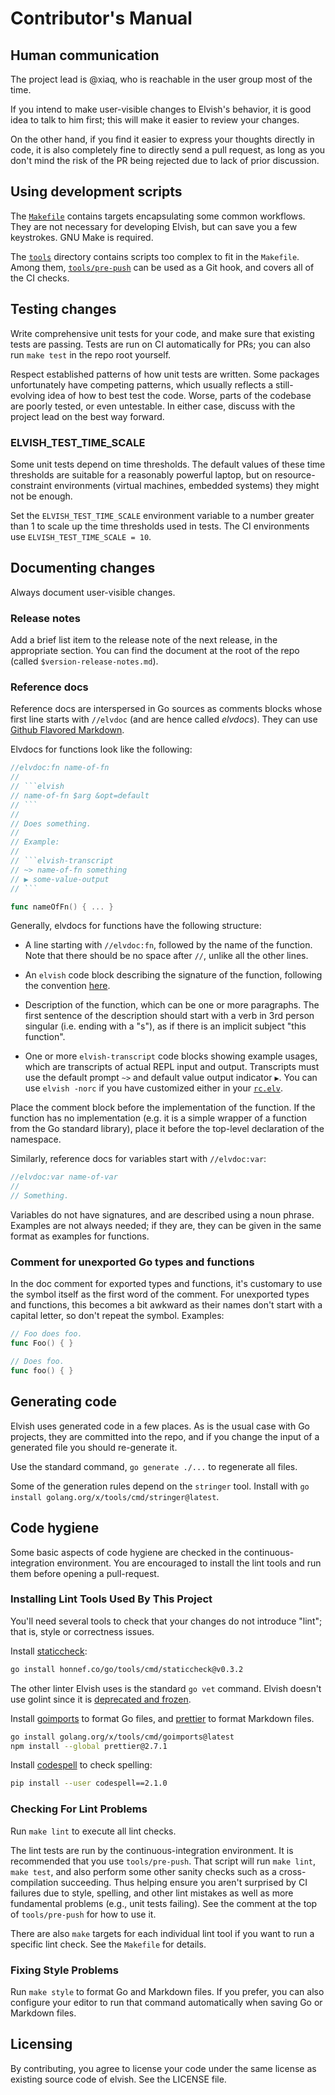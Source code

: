 # Contributor's Manual

## Human communication

The project lead is @xiaq, who is reachable in the user group most of the time.

If you intend to make user-visible changes to Elvish's behavior, it is good idea
to talk to him first; this will make it easier to review your changes.

On the other hand, if you find it easier to express your thoughts directly in
code, it is also completely fine to directly send a pull request, as long as you
don't mind the risk of the PR being rejected due to lack of prior discussion.

## Using development scripts

The [`Makefile`](Makefile) contains targets encapsulating some common workflows.
They are not necessary for developing Elvish, but can save you a few keystrokes.
GNU Make is required.

The [`tools`](tools) directory contains scripts too complex to fit in the
`Makefile`. Among them, [`tools/pre-push`](tools/pre-push) can be used as a Git
hook, and covers all of the CI checks.

## Testing changes

Write comprehensive unit tests for your code, and make sure that existing tests
are passing. Tests are run on CI automatically for PRs; you can also run
`make test` in the repo root yourself.

Respect established patterns of how unit tests are written. Some packages
unfortunately have competing patterns, which usually reflects a still-evolving
idea of how to best test the code. Worse, parts of the codebase are poorly
tested, or even untestable. In either case, discuss with the project lead on the
best way forward.

### ELVISH_TEST_TIME_SCALE

Some unit tests depend on time thresholds. The default values of these time
thresholds are suitable for a reasonably powerful laptop, but on
resource-constraint environments (virtual machines, embedded systems) they might
not be enough.

Set the `ELVISH_TEST_TIME_SCALE` environment variable to a number greater than 1
to scale up the time thresholds used in tests. The CI environments use
`ELVISH_TEST_TIME_SCALE = 10`.

## Documenting changes

Always document user-visible changes.

### Release notes

Add a brief list item to the release note of the next release, in the
appropriate section. You can find the document at the root of the repo (called
`$version-release-notes.md`).

### Reference docs

Reference docs are interspersed in Go sources as comments blocks whose first
line starts with `//elvdoc` (and are hence called _elvdocs_). They can use
[Github Flavored Markdown](https://github.github.com/gfm/).

Elvdocs for functions look like the following:

````go
//elvdoc:fn name-of-fn
//
// ```elvish
// name-of-fn $arg &opt=default
// ```
//
// Does something.
//
// Example:
//
// ```elvish-transcript
// ~> name-of-fn something
// ▶ some-value-output
// ```

func nameOfFn() { ... }
````

Generally, elvdocs for functions have the following structure:

-   A line starting with `//elvdoc:fn`, followed by the name of the function.
    Note that there should be no space after `//`, unlike all the other lines.

-   An `elvish` code block describing the signature of the function, following
    the convention [here](website/ref/builtin.md#usage-notation).

-   Description of the function, which can be one or more paragraphs. The first
    sentence of the description should start with a verb in 3rd person singular
    (i.e. ending with a "s"), as if there is an implicit subject "this
    function".

-   One or more `elvish-transcript` code blocks showing example usages, which
    are transcripts of actual REPL input and output. Transcripts must use the
    default prompt `~>` and default value output indicator `▶`. You can use
    `elvish -norc` if you have customized either in your
    [`rc.elv`](https://elv.sh/ref/command.html#rc-file).

Place the comment block before the implementation of the function. If the
function has no implementation (e.g. it is a simple wrapper of a function from
the Go standard library), place it before the top-level declaration of the
namespace.

Similarly, reference docs for variables start with `//elvdoc:var`:

```go
//elvdoc:var name-of-var
//
// Something.
```

Variables do not have signatures, and are described using a noun phrase.
Examples are not always needed; if they are, they can be given in the same
format as examples for functions.

### Comment for unexported Go types and functions

In the doc comment for exported types and functions, it's customary to use the
symbol itself as the first word of the comment. For unexported types and
functions, this becomes a bit awkward as their names don't start with a capital
letter, so don't repeat the symbol. Examples:

```go
// Foo does foo.
func Foo() { }

// Does foo.
func foo() { }
```

## Generating code

Elvish uses generated code in a few places. As is the usual case with Go
projects, they are committed into the repo, and if you change the input of a
generated file you should re-generate it.

Use the standard command, `go generate ./...` to regenerate all files.

Some of the generation rules depend on the `stringer` tool. Install with
`go install golang.org/x/tools/cmd/stringer@latest`.

## Code hygiene

Some basic aspects of code hygiene are checked in the continuous-integration
environment. You are encouraged to install the lint tools and run them before
opening a pull-request.

### Installing Lint Tools Used By This Project

You'll need several tools to check that your changes do not introduce "lint";
that is, style or correctness issues.

Install [staticcheck](https://staticcheck.io):

```sh
go install honnef.co/go/tools/cmd/staticcheck@v0.3.2
```

The other linter Elvish uses is the standard `go vet` command. Elvish doesn't
use golint since it is
[deprecated and frozen](https://github.com/golang/go/issues/38968).

Install [goimports](https://pkg.go.dev/golang.org/x/tools/cmd/goimports) to
format Go files, and [prettier](https://prettier.io/) to format Markdown files.

```sh
go install golang.org/x/tools/cmd/goimports@latest
npm install --global prettier@2.7.1
```

Install [codespell](https://github.com/codespell-project/codespell) to check
spelling:

```sh
pip install --user codespell==2.1.0
```

### Checking For Lint Problems

Run `make lint` to execute all lint checks.

The lint tests are run by the continuous-integration environment. It is
recommended that you use `tools/pre-push`. That script will run `make lint`,
`make test`, and also perform some other sanity checks such as a
cross-compilation succeeding. Thus helping ensure you aren't surprised by CI
failures due to style, spelling, and other lint mistakes as well as more
fundamental problems (e.g., unit tests failing). See the comment at the top of
`tools/pre-push` for how to use it.

There are also `make` targets for each individual lint tool if you want to run a
specific lint check. See the `Makefile` for details.

### Fixing Style Problems

Run `make style` to format Go and Markdown files. If you prefer, you can also
configure your editor to run that command automatically when saving Go or
Markdown files.

## Licensing

By contributing, you agree to license your code under the same license as
existing source code of elvish. See the LICENSE file.
